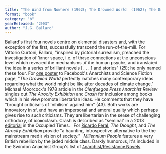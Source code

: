 ```yaml
---
title: "The Wind from Nowhere (1962); The Drowned World  (1962); The Drought (1965); The Crystal World (1966); The Atrocity Exhibition  (1970); Crash (1973); Millennium People (2003)"
format: "book"
category: "b"
yearReleased: "2003"
author: "J.G. Ballard"
---
```

Ballard's first four novels centre on elemental disasters  and, with the exception of the first, successfully transcend the  run-of-the-mill. For Vittorio Curtoni, Ballard, "inspired by pictorial  surrealism, preached the investigation of 'inner space, i.e. of those  connections at the unconscious level which revealed the mechanisms of the human  psyche, and translated the idea in a series of brilliant novels [ . . . ] and  stories" (25); he only named these four. For <a href="https://www.facebook.com/pages/Anarchists-and-Science-Fiction/1454355641446975?fref=ts"> one poster</a> to Facebook's Anarchists and Science Fiction page, "<em>The  Drowned World</em>    perfectly matches many contemporary ideas regarding what the world might be like  after decades of climate change."
 
Michael Moorcock's 1978 article in the <em>Cienfuegos Press Anarchist Review</em> singles out  <em>The Atrocity Exhibition</em> and <em>Crash</em> for inclusion among books which in his view promote libertarian ideas. He comments that they have  "brought criticisms of 'nihilism' against him" (43). Both works are innovatory in sf, and have an impersonal and amoral quality which perhaps gives rise to such criticisms. They are libertarian in the sense of challenging orthodoxy, of iconoclasm. Crash is described as "seminal" in a 2013 <a href="https://theoccupiedtimes.org/?p=12431">editorial</a> in the Occupied  Times.
 
For <a href="http://dailyanarchist.com/2013/08/16/science-fiction-and-the-stateless-society/"> Ricardo Feral</a>, <em>The Drought</em>, and <em>The Atrocity Exhibition</em>  provide "a haunting, introspective alternative to the the mainstream media  vision of society."
 
<em>Millennium People</em> features a very  British rebellion by the jaded middle class. Darkly humorous, it's included in  the Swindon Anarchist Group's list of <a href="https://swindonanarchistgroup.wordpress.com/2009/01/08/anarchistresistance-novels/"> Anarchist/Resistance Novels</a>.
